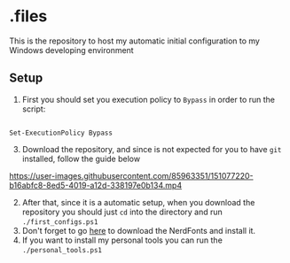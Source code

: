 # .files

This is the repository to host my automatic initial configuration to my Windows developing environment

## Setup
1. First you should set you execution policy to `Bypass` in order to run the script:
```

Set-ExecutionPolicy Bypass

```

3. Download the repository, and since is not expected for you to have `git` installed, follow the guide below

https://user-images.githubusercontent.com/85963351/151077220-b16abfc8-8ed5-4019-a12d-338197e0b134.mp4

2. After that, since it is a automatic setup, when you download the repository you should just `cd` into the directory and run `./first_configs.ps1`
3. Don't forget to go [here](https://github.com/romkatv/dotfiles-public/tree/master/.local/share/fonts/NerdFonts) to download the NerdFonts and install it.
4. If you want to install my personal tools you can run the `./personal_tools.ps1`
